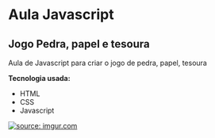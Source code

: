 <h1>
Aula Javascript
</h1>
<h2>
Jogo Pedra, papel e tesoura
</h2>

Aula de Javascript para criar o jogo de pedra, papel, tesoura

**Tecnologia usada:**
* HTML
* CSS
* Javascript

<a href="https://imgur.com/7q64yzZ"><img src="https://i.imgur.com/7q64yzZ.png" title="source: imgur.com" /></a>
